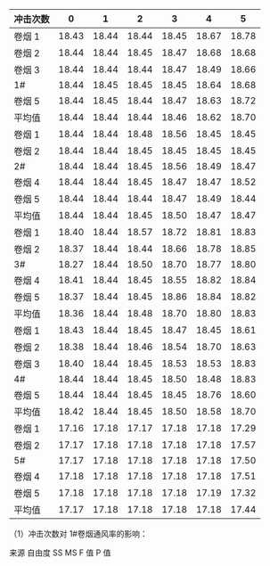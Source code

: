|冲击次数|0|1|2|3|4|5|
|---|---|---|---|---|---|---|
|卷烟 1|18.43|18.44|18.44|18.45|18.67|18.78|
|卷烟 2|18.44|18.44|18.45|18.47|18.68|18.68|
|卷烟 3|18.44|18.44|18.44|18.47|18.49|18.66|
|1#|18.44|18.45|18.45|18.45|18.64|18.68|
|卷烟 5|18.44|18.45|18.44|18.47|18.63|18.72|
|平均值|18.44|18.44|18.44|18.46|18.62|18.70|
|卷烟 1|18.44|18.44|18.48|18.56|18.45|18.45|
|卷烟 2|18.44|18.44|18.45|18.45|18.45|18.45|
|2#|18.44|18.44|18.45|18.56|18.49|18.47|
|卷烟 4|18.44|18.44|18.45|18.47|18.47|18.52|
|卷烟 5|18.44|18.44|18.44|18.47|18.49|18.44|
|平均值|18.44|18.44|18.45|18.50|18.47|18.47|
|卷烟 1|18.40|18.44|18.57|18.72|18.81|18.83|
|卷烟 2|18.37|18.44|18.44|18.66|18.78|18.85|
|3#|18.27|18.44|18.50|18.70|18.77|18.80|
|卷烟 4|18.41|18.44|18.45|18.55|18.82|18.84|
|卷烟 5|18.37|18.44|18.45|18.86|18.84|18.82|
|平均值|18.36|18.44|18.48|18.70|18.80|18.83|
|卷烟 1|18.43|18.44|18.45|18.47|18.45|18.61|
|卷烟 2|18.38|18.44|18.46|18.54|18.70|18.63|
|卷烟 3|18.40|18.44|18.45|18.53|18.53|18.83|
|4#|18.44|18.44|18.45|18.50|18.48|18.83|
|卷烟 5|18.44|18.44|18.45|18.45|18.76|18.60|
|平均值|18.42|18.44|18.45|18.50|18.58|18.70|
|卷烟 1|17.16|17.18|17.17|17.18|17.18|17.29|
|卷烟 2|17.17|17.18|17.18|17.18|17.18|17.57|
|5#|17.17|17.18|17.18|17.18|17.18|17.50|
|卷烟 4|17.18|17.18|17.18|17.18|17.18|17.51|
|卷烟 5|17.18|17.18|17.18|17.18|17.19|17.32|
|平均值|17.17|17.18|17.18|17.18|17.18|17.44|

（1）冲击次数对 1#卷烟通风率的影响：

来源
自由度
SS
MS
F 值
P 值